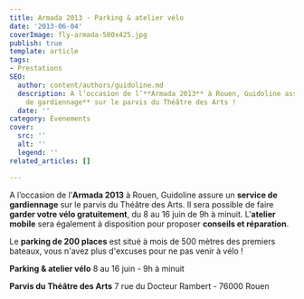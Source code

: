 ```yaml
---
title: Armada 2013 - Parking & atelier vélo
date: '2013-06-04'
coverImage: fly-armada-580x425.jpg
publish: true
template: article
tags:
- Prestations
SEO:
  author: content/authors/guidoline.md
  description: A l’occasion de l’**Armada 2013** à Rouen, Guidoline assure un **service
    de gardiennage** sur le parvis du Théâtre des Arts !
  date: ''
category: Évenements
cover:
  src: ''
  alt: ''
  legend: ''
related_articles: []

---
```

A l’occasion de l’**Armada 2013** à Rouen, Guidoline assure un **service de gardiennage** sur le parvis du Théâtre des Arts. Il sera possible de faire **garder votre vélo gratuitement**, du 8 au 16 juin de 9h à minuit. L'**atelier mobile** sera également à disposition pour proposer **conseils et réparation**.

Le **parking de 200 places** est situé à mois de 500 mètres des premiers bateaux, vous n'avez plus d'excuses pour ne pas venir à vélo !

**Parking & atelier vélo** 8 au 16 juin - 9h à minuit

**Parvis du Théâtre des Arts** 7 rue du Docteur Rambert - 76000 Rouen